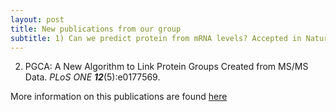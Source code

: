 ```yaml
---
layout: post
title: New publications from our group
subtitle: 1) Can we predict protein from mRNA levels? Accepted in Nature PGCA
---
```

2) PGCA: A New Algorithm to Link Protein Groups Created from MS/MS Data. *PLoS ONE* ***12***(5):e0177569.

More information on this publications are found [here](https://gcohenfr.github.io/pub/)
